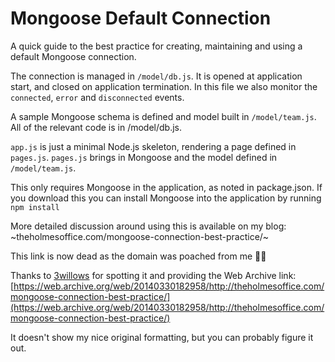 Mongoose Default Connection
===========================

A quick guide to the best practice for creating, maintaining and using a default Mongoose connection.

The connection is managed in `/model/db.js`. It is opened at application start, and closed on application termination. In this file we also monitor the `connected`, `error` and `disconnected` events.

A sample Mongoose schema is defined and model built in `/model/team.js`.
All of the relevant code is in /model/db.js.

`app.js` is just a minimal Node.js skeleton, rendering a page defined in `pages.js`. `pages.js` brings in Mongoose and the model defined in `/model/team.js`.

This only requires Mongoose in the application, as noted in package.json. If you download this you can install Mongoose into the application by running `npm install`

More detailed discussion around using this is available on my blog: ~theholmesoffice.com/mongoose-connection-best-practice/~

This link is now dead as the domain was poached from me 🤦‍♂️

Thanks to [3willows](https://github.com/3willows) for spotting it and providing the Web Archive link: [https://web.archive.org/web/20140330182958/http://theholmesoffice.com/mongoose-connection-best-practice/](https://web.archive.org/web/20140330182958/http://theholmesoffice.com/mongoose-connection-best-practice/)

It doesn't show my nice original formatting, but you can probably figure it out.
